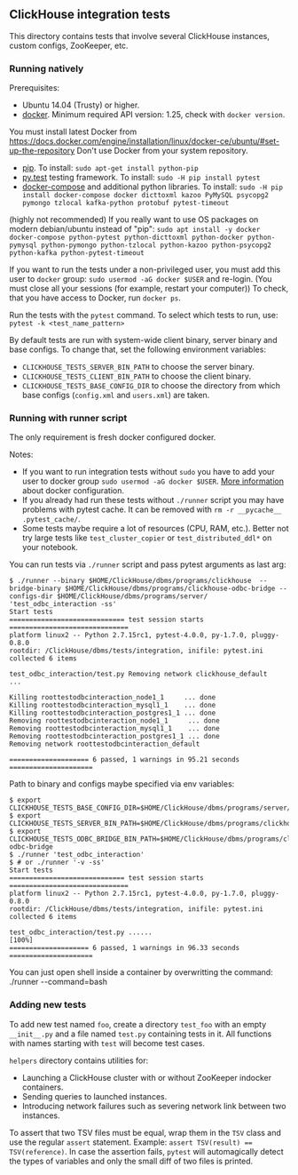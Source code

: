 ## ClickHouse integration tests

This directory contains tests that involve several ClickHouse instances, custom configs, ZooKeeper, etc.

### Running natively

Prerequisites:
* Ubuntu 14.04 (Trusty) or higher.
* [docker](https://www.docker.com/community-edition#/download). Minimum required API version: 1.25, check with `docker version`.

You must install latest Docker from
https://docs.docker.com/engine/installation/linux/docker-ce/ubuntu/#set-up-the-repository
Don't use Docker from your system repository.

* [pip](https://pypi.python.org/pypi/pip). To install: `sudo apt-get install python-pip`
* [py.test](https://docs.pytest.org/) testing framework. To install: `sudo -H pip install pytest`
* [docker-compose](https://docs.docker.com/compose/) and additional python libraries. To install: `sudo -H pip install docker-compose docker dicttoxml kazoo PyMySQL psycopg2 pymongo tzlocal kafka-python protobuf pytest-timeout`

(highly not recommended) If you really want to use OS packages on modern debian/ubuntu instead of "pip": `sudo apt install -y docker docker-compose python-pytest python-dicttoxml python-docker python-pymysql python-pymongo python-tzlocal python-kazoo python-psycopg2 python-kafka python-pytest-timeout`

If you want to run the tests under a non-privileged user, you must add this user to `docker` group: `sudo usermod -aG docker $USER` and re-login.
(You must close all your sessions (for example, restart your computer))
To check, that you have access to Docker, run `docker ps`.

Run the tests with the `pytest` command. To select which tests to run, use: `pytest -k <test_name_pattern>`

By default tests are run with system-wide client binary, server binary and base configs. To change that,
set the following environment variables:
* `CLICKHOUSE_TESTS_SERVER_BIN_PATH` to choose the server binary.
* `CLICKHOUSE_TESTS_CLIENT_BIN_PATH` to choose the client binary.
* `CLICKHOUSE_TESTS_BASE_CONFIG_DIR` to choose the directory from which base configs (`config.xml` and
  `users.xml`) are taken.


### Running with runner script

The only requirement is fresh docker configured docker.

Notes:
* If you want to run integration tests without `sudo` you have to add your user to docker group `sudo usermod -aG docker $USER`. [More information](https://docs.docker.com/install/linux/linux-postinstall/) about docker configuration.
* If you already had run these tests without `./runner` script you may have problems with pytest cache. It can be removed with `rm -r __pycache__ .pytest_cache/`.
* Some tests maybe require a lot of resources (CPU, RAM, etc.). Better not try large tests like `test_cluster_copier` or `test_distributed_ddl*` on your notebook.

You can run tests via `./runner` script and pass pytest arguments as last arg:
```
$ ./runner --binary $HOME/ClickHouse/dbms/programs/clickhouse  --bridge-binary $HOME/ClickHouse/dbms/programs/clickhouse-odbc-bridge --configs-dir $HOME/ClickHouse/dbms/programs/server/ 'test_odbc_interaction -ss'
Start tests
============================= test session starts ==============================
platform linux2 -- Python 2.7.15rc1, pytest-4.0.0, py-1.7.0, pluggy-0.8.0
rootdir: /ClickHouse/dbms/tests/integration, inifile: pytest.ini
collected 6 items

test_odbc_interaction/test.py Removing network clickhouse_default
...

Killing roottestodbcinteraction_node1_1     ... done
Killing roottestodbcinteraction_mysql1_1    ... done
Killing roottestodbcinteraction_postgres1_1 ... done
Removing roottestodbcinteraction_node1_1     ... done
Removing roottestodbcinteraction_mysql1_1    ... done
Removing roottestodbcinteraction_postgres1_1 ... done
Removing network roottestodbcinteraction_default

==================== 6 passed, 1 warnings in 95.21 seconds =====================

```

Path to binary and configs maybe specified via env variables:
```
$ export CLICKHOUSE_TESTS_BASE_CONFIG_DIR=$HOME/ClickHouse/dbms/programs/server/
$ export CLICKHOUSE_TESTS_SERVER_BIN_PATH=$HOME/ClickHouse/dbms/programs/clickhouse
$ export CLICKHOUSE_TESTS_ODBC_BRIDGE_BIN_PATH=$HOME/ClickHouse/dbms/programs/clickhouse-odbc-bridge
$ ./runner 'test_odbc_interaction'
$ # or ./runner '-v -ss'
Start tests
============================= test session starts ==============================
platform linux2 -- Python 2.7.15rc1, pytest-4.0.0, py-1.7.0, pluggy-0.8.0
rootdir: /ClickHouse/dbms/tests/integration, inifile: pytest.ini
collected 6 items

test_odbc_interaction/test.py ......                                     [100%]
==================== 6 passed, 1 warnings in 96.33 seconds =====================
```

You can just open shell inside a container by overwritting the command:
./runner --command=bash

### Adding new tests

To add new test named `foo`, create a directory `test_foo` with an empty `__init__.py` and a file
named `test.py` containing tests in it. All functions with names starting with `test` will become test cases.

`helpers` directory contains utilities for:
* Launching a ClickHouse cluster with or without ZooKeeper indocker containers.
* Sending queries to launched instances.
* Introducing network failures such as severing network link between two instances.

To assert that two TSV files must be equal, wrap them in the `TSV` class and use the regular `assert`
statement. Example: `assert TSV(result) == TSV(reference)`. In case the assertion fails, `pytest`
will automagically detect the types of variables and only the small diff of two files is printed.
